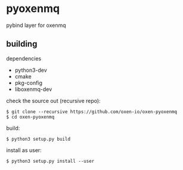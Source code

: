 # pyoxenmq

pybind layer for oxenmq

## building

dependencies

- python3-dev
- cmake 
- pkg-config 
- liboxenmq-dev


check the source out (recursive repo):

    $ git clone --recursive https://github.com/oxen-io/oxen-pyoxenmq
    $ cd oxen-pyoxenmq

build:

    $ python3 setup.py build
    
install as user:

    $ python3 setup.py install --user

